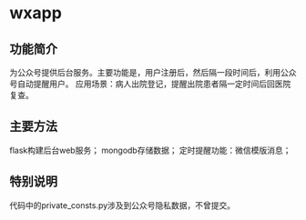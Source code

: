 # wxapp

## 功能简介
为公众号提供后台服务。主要功能是，用户注册后，然后隔一段时间后，利用公众号自动提醒用户。
应用场景：病人出院登记，提醒出院患者隔一定时间后回医院复查。

## 主要方法
flask构建后台web服务；
mongodb存储数据；
定时提醒功能：微信模版消息；

## 特别说明
代码中的private_consts.py涉及到公众号隐私数据，不曾提交。
